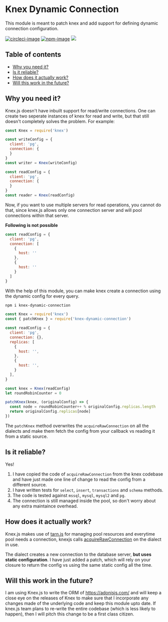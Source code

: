 # Knex Dynamic Connection

This module is meant to patch knex and add support for defining dynamic connection configuration.

[![circleci-image]][circleci-url] [![npm-image]][npm-url] ![](https://img.shields.io/badge/Typescript-294E80.svg?style=for-the-badge&logo=typescript)

<!-- START doctoc generated TOC please keep comment here to allow auto update -->
<!-- DON'T EDIT THIS SECTION, INSTEAD RE-RUN doctoc TO UPDATE -->
## Table of contents

- [Why you need it?](#why-you-need-it)
- [Is it reliable?](#is-it-reliable)
- [How does it actually work?](#how-does-it-actually-work)
- [Will this work in the future?](#will-this-work-in-the-future)

<!-- END doctoc generated TOC please keep comment here to allow auto update -->

## Why you need it?
Knex.js doesn't have inbuilt support for read/write connections. One can create two seperate instances of knex for read and write, but that still doesn't completely solves the problem. For example:

```js
const Knex = require('knex')

const writeConfig = {
  client: 'pg',
  connection: {
  }
}
const writer = Knex(writeConfig)

const readConfig = {
  client: 'pg',
  connection: {
  }
}
const reader = Knex(readConfig)
```

Now, if you want to use multiple servers for read operations, you cannot do that, since knex.js allows only one connection server and will pool connections within that server.

**Following is not possible**

```js
const readConfig = {
  client: 'pg',
  connection: [
    {
      host: ''
    },
    {
      host: ''
    }
  ]
}
```

With the help of this module, you can make knex create a connection using the dynamic config for every query.

```sh
npm i knex-dynamic-connection
```

```js
const Knex = require('knex')
const { patchKnex } = require('knex-dynamic-connection')

const readConfig = {
  client: 'pg',
  connection: {},
  replicas: [
    {
      host: '',
    },
    {
      host: '',
    }
  ],
}

const knex = Knex(readConfig)
let roundRobinCounter = 0

patchKnex(knex, (originalConfig) => {
  const node = roundRobinCounter++ % originalConfig.replicas.length
  return originalConfig.replicas[node]
})
```

The `patchKnex` method overwrites the `acquireRawConnection` on all the dialects and make them fetch the config from your callback vs reading it from a static source.

## Is it reliable?
Yes!

1. I have copied the code of `acquireRawConnection` from the knex codebase and have just made one line of change to read the config from a different source.
2. I have written tests for `select`, `insert`, `transactions` and `schema` methods.
3. The code is tested against `mssql`, `mysql`, `mysql2` and `pg`.
4. The connection is still managed inside the pool, so don't worry about any extra maintaince overhead.

## How does it actually work?
Knex.js makes use of [tarn.js](https://github.com/vincit/tarn.js/) for managing pool resources and everytime pool needs a connection, knexjs calls [acquireRawConnection](https://github.com/tgriesser/knex/blob/master/lib/client.js#L258) on the dialect in use.

The dialect creates a new connection to the database server, **but uses static configuration**. I have just added a patch, which will rely on your closure to return the config vs using the same static config all the time.

## Will this work in the future?
I am using Knex.js to write the ORM of https://adonisjs.com/ and will keep a close eye on the releases of Knex to make sure that I incorporate any changes made of the underlying code and keep this module upto date. If knex.js team plans to re-write the entire codebase (which is less likely to happen), then I will pitch this change to be a first class citizen.


[circleci-image]: https://img.shields.io/circleci/project/github/git@github.com/thetutlage/master.svg?style=for-the-badge&logo=circleci
[circleci-url]: https://circleci.com/gh/git@github.com/thetutlage "circleci"

[npm-image]: https://img.shields.io/npm/v/knex-round-robin-connection.svg?style=for-the-badge&logo=npm
[npm-url]: https://npmjs.org/package/knex-round-robin-connection "npm"
